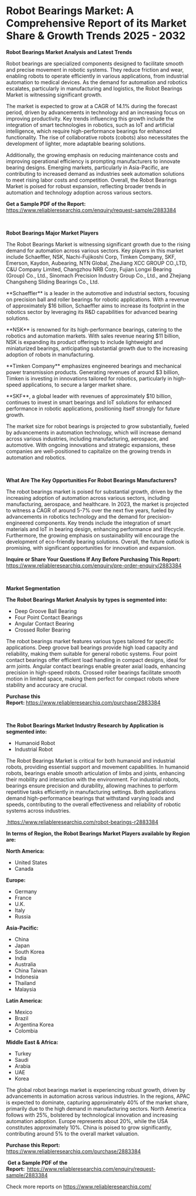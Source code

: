 <p><h1>Robot Bearings Market: A Comprehensive Report of its Market Share & Growth Trends 2025 - 2032</h1></p><p><strong>Robot Bearings Market Analysis and Latest Trends</strong></p>
<p><p>Robot bearings are specialized components designed to facilitate smooth and precise movement in robotic systems. They reduce friction and wear, enabling robots to operate efficiently in various applications, from industrial automation to medical devices. As the demand for automation and robotics escalates, particularly in manufacturing and logistics, the Robot Bearings Market is witnessing significant growth.</p><p>The market is expected to grow at a CAGR of 14.1% during the forecast period, driven by advancements in technology and an increasing focus on improving productivity. Key trends influencing this growth include the integration of smart technologies in robotics, such as IoT and artificial intelligence, which require high-performance bearings for enhanced functionality. The rise of collaborative robots (cobots) also necessitates the development of lighter, more adaptable bearing solutions.</p><p>Additionally, the growing emphasis on reducing maintenance costs and improving operational efficiency is prompting manufacturers to innovate bearing designs. Emerging markets, particularly in Asia-Pacific, are contributing to increased demand as industries seek automation solutions to meet rising labor costs and competition. Overall, the Robot Bearings Market is poised for robust expansion, reflecting broader trends in automation and technology adoption across various sectors.</p></p>
<p><strong>Get a Sample PDF of the Report:&nbsp;</strong> <a href="https://www.reliableresearchiq.com/enquiry/request-sample/2883384?utm_campaign=3180&utm_medium=2&utm_source=Github&utm_content=ia&utm_term=13032025&utm_id=robot-bearings">https://www.reliableresearchiq.com/enquiry/request-sample/2883384</a></p>
<p>&nbsp;</p>
<p><strong>Robot Bearings Major Market Players</strong></p>
<p><p>The Robot Bearings Market is witnessing significant growth due to the rising demand for automation across various sectors. Key players in this market include Schaeffler, NSK, Nachi-Fujikoshi Corp, Timken Company, SKF, Emerson, Kaydon, Aubearing, NTN Global, ZheJiang XCC GROUP CO.,LTD, C&U Company Limited, Changzhou NRB Corp, Fujian Longxi Bearing (Group) Co., Ltd., Sinomach Precision Industry Group Co., Ltd., and Zhejiang Changsheng Sliding Bearings Co., Ltd.</p><p>**Schaeffler** is a leader in the automotive and industrial sectors, focusing on precision ball and roller bearings for robotic applications. With a revenue of approximately $16 billion, Schaeffler aims to increase its footprint in the robotics sector by leveraging its R&D capabilities for advanced bearing solutions.</p><p>**NSK** is renowned for its high-performance bearings, catering to the robotics and automation markets. With sales revenue nearing $11 billion, NSK is expanding its product offerings to include lightweight and miniaturized bearings, anticipating substantial growth due to the increasing adoption of robots in manufacturing.</p><p>**Timken Company** emphasizes engineered bearings and mechanical power transmission products. Generating revenues of around $3 billion, Timken is investing in innovations tailored for robotics, particularly in high-speed applications, to secure a larger market share.</p><p>**SKF**, a global leader with revenues of approximately $10 billion, continues to invest in smart bearings and IoT solutions for enhanced performance in robotic applications, positioning itself strongly for future growth.</p><p>The market size for robot bearings is projected to grow substantially, fueled by advancements in automation technology, which will increase demand across various industries, including manufacturing, aerospace, and automotive. With ongoing innovations and strategic expansions, these companies are well-positioned to capitalize on the growing trends in automation and robotics.</p></p>
<p>&nbsp;</p>
<p><strong>What Are The Key Opportunities For Robot Bearings Manufacturers?</strong></p>
<p><p>The robot bearings market is poised for substantial growth, driven by the increasing adoption of automation across various sectors, including manufacturing, aerospace, and healthcare. In 2023, the market is projected to witness a CAGR of around 5-7% over the next five years, fueled by advancements in robotics technology and the demand for precision-engineered components. Key trends include the integration of smart materials and IoT in bearing design, enhancing performance and lifecycle. Furthermore, the growing emphasis on sustainability will encourage the development of eco-friendly bearing solutions. Overall, the future outlook is promising, with significant opportunities for innovation and expansion.</p></p>
<p><strong>Inquire or Share Your Questions If Any Before Purchasing This Report:</strong> <a href="https://www.reliableresearchiq.com/enquiry/pre-order-enquiry/2883384?utm_campaign=3180&utm_medium=2&utm_source=Github&utm_content=ia&utm_term=13032025&utm_id=robot-bearings">https://www.reliableresearchiq.com/enquiry/pre-order-enquiry/2883384</a></p>
<p>&nbsp;</p>
<p><strong>Market Segmentation</strong></p>
<p><strong>The Robot Bearings Market Analysis by types is segmented into:</strong></p>
<p><ul><li>Deep Groove Ball Bearing</li><li>Four Point Contact Bearings</li><li>Angular Contact Bearing</li><li>Crossed Roller Bearing</li></ul></p>
<p><p>The robot bearings market features various types tailored for specific applications. Deep groove ball bearings provide high load capacity and reliability, making them suitable for general robotic systems. Four point contact bearings offer efficient load handling in compact designs, ideal for arm joints. Angular contact bearings enable greater axial loads, enhancing precision in high-speed robots. Crossed roller bearings facilitate smooth motion in limited space, making them perfect for compact robots where stability and accuracy are crucial.</p></p>
<p><strong>Purchase this Report:&nbsp;</strong><a href="https://www.reliableresearchiq.com/purchase/2883384?utm_campaign=3180&utm_medium=2&utm_source=Github&utm_content=ia&utm_term=13032025&utm_id=robot-bearings">https://www.reliableresearchiq.com/purchase/2883384</a></p>
<p>&nbsp;</p>
<p><strong>The Robot Bearings Market Industry Research by Application is segmented into:</strong></p>
<p><ul><li>Humanoid Robot</li><li>Industrial Robot</li></ul></p>
<p><p>The Robot Bearings Market is critical for both humanoid and industrial robots, providing essential support and movement capabilities. In humanoid robots, bearings enable smooth articulation of limbs and joints, enhancing their mobility and interaction with the environment. For industrial robots, bearings ensure precision and durability, allowing machines to perform repetitive tasks efficiently in manufacturing settings. Both applications demand high-performance bearings that withstand varying loads and speeds, contributing to the overall effectiveness and reliability of robotic systems across industries.</p></p>
<p><a href="https://www.reliableresearchiq.com/robot-bearings-r2883384?utm_campaign=3180&utm_medium=2&utm_source=Github&utm_content=ia&utm_term=13032025&utm_id=robot-bearings">&nbsp;https://www.reliableresearchiq.com/robot-bearings-r2883384</a></p>
<p><strong>In terms of Region, the Robot Bearings Market Players available by Region are:</strong></p>
<p>
    <p> <strong> North America: </strong>
        <ul>
            <li>United States</li>
            <li>Canada</li>
        </ul>
        </p> 
    <p> <strong> Europe: </strong>
        <ul>
            <li>Germany</li>
            <li>France</li>
            <li>U.K.</li>
            <li>Italy</li>
            <li>Russia</li>
        </ul>
        </p> 
    <p> <strong> Asia-Pacific: </strong>
        <ul>
            <li>China</li>
            <li>Japan</li>
            <li>South Korea</li>
            <li>India</li>
            <li>Australia</li>
            <li>China Taiwan</li>
            <li>Indonesia</li>
            <li>Thailand</li>
            <li>Malaysia</li>
        </ul>
        </p> 
    <p> <strong> Latin America: </strong>
        <ul>
            <li>Mexico</li>
            <li>Brazil</li>
            <li>Argentina Korea</li>
            <li>Colombia</li>
        </ul>
        </p> 
    <p> <strong> Middle East & Africa: </strong>
        <ul>
            <li>Turkey</li>
            <li>Saudi</li>
            <li>Arabia</li>
            <li>UAE</li>
            <li>Korea</li>
        </ul>
    </p>
    </p>
<p><p>The global robot bearings market is experiencing robust growth, driven by advancements in automation across various industries. In the regions, APAC is expected to dominate, capturing approximately 40% of the market share, primarily due to the high demand in manufacturing sectors. North America follows with 25%, bolstered by technological innovation and increasing automation adoption. Europe represents about 20%, while the USA constitutes approximately 10%. China is poised to grow significantly, contributing around 5% to the overall market valuation.</p></p>
<p><strong>Purchase this Report: </strong><a href="https://www.reliableresearchiq.com/purchase/2883384?utm_campaign=3180&utm_medium=2&utm_source=Github&utm_content=ia&utm_term=13032025&utm_id=robot-bearings">https://www.reliableresearchiq.com/purchase/2883384</a></p>
<p>&nbsp;<strong>Get a Sample PDF of the Report:&nbsp;&nbsp;</strong><a href="https://www.reliableresearchiq.com/enquiry/request-sample/2883384?utm_campaign=3180&utm_medium=2&utm_source=Github&utm_content=ia&utm_term=13032025&utm_id=robot-bearings">https://www.reliableresearchiq.com/enquiry/request-sample/2883384</a></p>
<p><strong></strong></p>
<p>Check more reports on <a href="https://www.reliableresearchiq.com/?utm_campaign=3180&utm_medium=2&utm_source=Github&utm_content=ia&utm_term=13032025&utm_id=robot-bearings">https://www.reliableresearchiq.com/</a></p>